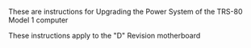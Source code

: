 These are instructions for Upgrading the Power System of the TRS-80 Model 1 computer 

These instructions apply to the "D" Revision motherboard
